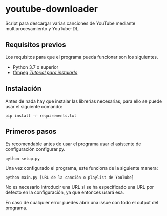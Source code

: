 # youtube-downloader
Script para descargar varias canciones de YouTube mediante multiprocesamiento y YouTube-DL.
## Requisitos previos
Los requisitos para que el programa pueda funcionar son los siguientes.
- Python 3.7 o superior
- [ffmpeg](https://www.gyan.dev/ffmpeg/builds/) [*Tutorial para instalarlo*](https://youtu.be/bM8SIjjVnP0)
## Instalación
Antes de nada hay que instalar las librerías necesarias, para ello se puede usar el siguiente comando:
```
pip install -r requirements.txt
```
## Primeros pasos
Es recomendable antes de usar el programa usar el asistente de configuración configurar.py.
```
python setup.py
```
Una vez configurado el programa, este funciona de la siguiente manera:
```
python main.py [URL de la canción o playlist de YouTube]
```
No es necesario introducir una URL si se ha especificado una URL por defecto en la configuración, ya que entonces usará esa.

En caso de cualquier error puedes abrir una issue con todo el output del programa.
